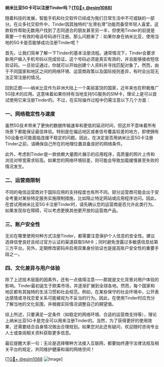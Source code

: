 **纳米比亚5G卡可以注册Tinder吗？[[TG💪+ @esim1088](https://t.me/s/esim1088)]**

随着科技的发展，智能手机和社交软件已经成为我们日常生活中不可或缺的一部分。在众多社交软件中，Tinder因其独特的“左滑右滑”功能而备受年轻人喜爱。这款软件帮助无数用户找到了志同道合的朋友甚至另一半，但使用Tinder的前提是需要一个有效的电话号码进行注册。那么问题来了：如果你身在纳米比亚，使用当地的5G卡是否能够成功注册Tinder呢？

首先，让我们简单了解一下Tinder的基本注册流程。通常情况下，Tinder会要求新用户输入手机号码以完成验证。这个号码必须是真实有效的，并且能够接收短信验证码。一旦验证通过，你就可以开始创建个人资料并寻找匹配对象了。然而，由于不同国家和地区之间的网络环境、运营商政策以及国际规则差异，有时会出现无法正常注册的情况。

回到正题——纳米比亚作为非洲大陆上一个美丽富饶的国家，近年来也在积极推广5G技术的应用。这意味着如果你持有当地支持5G服务的SIM卡，理论上是可以尝试使用它来注册Tinder的。不过，在实际操作过程中仍需注意以下几个方面：

### 一、网络稳定性与速度

虽然5G技术带来了更快的数据传输速率和更低的延迟时间，但这并不意味着所有场景下都能保证最佳体验。特别是在偏远地区或者信号覆盖较差的地方，即使拥有5G设备也可能面临连接不稳定的问题。因此，在决定是否用纳米比亚5G卡注册Tinder之前，请确保自己所在的地理位置具备良好的网络条件。

此外，考虑到Tinder是一款依赖大量图片展示的应用程序，高质量的照片上传和浏览对带宽需求较高。如果您的网络环境较差，则可能会导致加载缓慢甚至失败的情况发生。

### 二、运营商限制

不同的电信运营商对于国际应用的支持程度也有所不同。部分运营商可能会出于安全考量对某些特定服务实施限制措施，比如阻止特定网站或应用程序访问。因此，在尝试用纳米比亚5G卡注册Tinder时，请先确认您的运营商是否允许此类行为。如果发现存在障碍，可以考虑更换其他更开放的运营商产品。

### 三、账户安全性

无论在哪里使用何种方式注册Tinder，都需要注意保护个人信息的安全性。建议选择信誉良好且经过官方认证的渠道获取SIM卡；同时避免泄露过多敏感信息给第三方平台。另外，定期修改密码并启用双重身份验证也是提高账户安全性的重要手段之一。

### 四、文化差异与用户体验

除了上述技术层面的因素外，还有一点值得注意——那就是文化背景对用户体验的影响。Tinder最初诞生于欧美市场，并逐渐扩展到全球各地。然而，每个国家和地区都有其独特的生活习惯和社会规范。例如，在某些保守的社会环境中，公开表达感情或寻找恋爱关系可能被视为不妥当的行为。因此，在使用Tinder时应充分了解当地的文化氛围，并根据实际情况调整自己的期望值。

综上所述，只要满足一定条件（如稳定的网络环境、合适的运营商支持等），理论上纳米比亚5G卡是完全可以用来注册Tinder的。当然，为了获得更好的使用效果，还需要结合自身情况做出合理规划。如果您对此还有疑问，欢迎随时咨询专业人士或查阅相关资料获取更多信息。

最后提醒大家一句：无论是选择哪种方法接入互联网，都要始终遵守法律法规及相关平台的规定，共同维护健康和谐的网络空间！

[[TG💪+ @esim1088](https://t.me/s/esim1088) ![Image](https://i.postimg.cc/4NQfJmqS/Snipaste-2025-05-13-00-14-12.png)]
